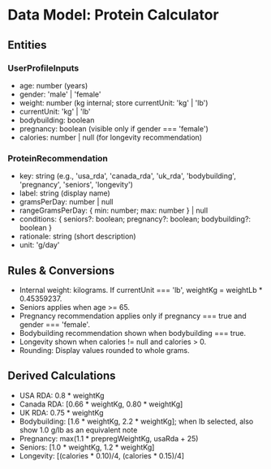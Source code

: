 # Data Model: Protein Calculator

## Entities

### UserProfileInputs

- age: number (years)
- gender: 'male' | 'female'
- weight: number (kg internal; store currentUnit: 'kg' | 'lb')
- currentUnit: 'kg' | 'lb'
- bodybuilding: boolean
- pregnancy: boolean (visible only if gender === 'female')
- calories: number | null (for longevity recommendation)

### ProteinRecommendation

- key: string (e.g., 'usa_rda', 'canada_rda', 'uk_rda', 'bodybuilding', 'pregnancy', 'seniors', 'longevity')
- label: string (display name)
- gramsPerDay: number | null
- rangeGramsPerDay: { min: number; max: number } | null
- conditions: { seniors?: boolean; pregnancy?: boolean; bodybuilding?: boolean }
- rationale: string (short description)
- unit: 'g/day'

## Rules & Conversions

- Internal weight: kilograms. If currentUnit === 'lb', weightKg = weightLb \* 0.45359237.
- Seniors applies when age >= 65.
- Pregnancy recommendation applies only if pregnancy === true and gender === 'female'.
- Bodybuilding recommendation shown when bodybuilding === true.
- Longevity shown when calories != null and calories > 0.
- Rounding: Display values rounded to whole grams.

## Derived Calculations

- USA RDA: 0.8 \* weightKg
- Canada RDA: [0.66 * weightKg, 0.80 * weightKg]
- UK RDA: 0.75 \* weightKg
- Bodybuilding: [1.6 * weightKg, 2.2 * weightKg]; when lb selected, also show 1.0 g/lb as an equivalent note
- Pregnancy: max(1.1 \* prepregWeightKg, usaRda + 25)
- Seniors: [1.0 * weightKg, 1.2 * weightKg]
- Longevity: [(calories * 0.10)/4, (calories * 0.15)/4]
